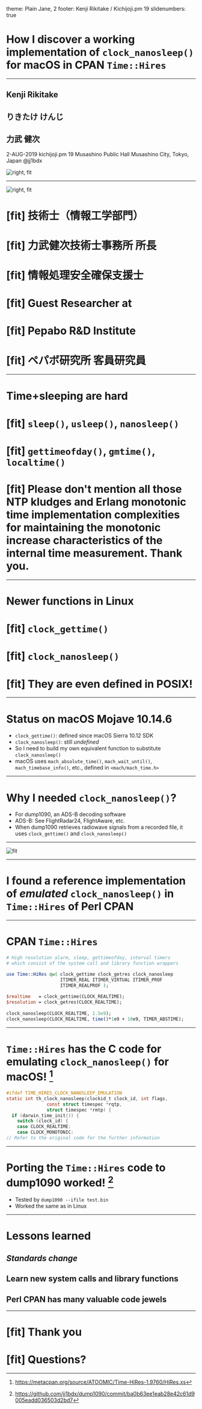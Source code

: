 theme: Plain Jane, 2
footer: Kenji Rikitake / Kichijoji.pm 19
slidenumbers: true

# How I discover a working implementation of `clock_nanosleep()` for macOS in CPAN `Time::Hires`

---

## Kenji Rikitake

## りきたけ けんじ

## 力武 健次

2-AUG-2019
kichijoji.pm 19
Musashino Public Hall
Musashino City, Tokyo, Japan
@jj1bdx

![right, fit](kenji-20180530-stockholm.jpg)

---

![right, fit](pepaken_logo.jpg)

# [fit] 技術士（情報工学部門）
# [fit] 力武健次技術士事務所 所長
# [fit] 情報処理安全確保支援士
# [fit] Guest Researcher at
# [fit] Pepabo R&D Institute
# [fit] ペパボ研究所 客員研究員

---

# Time+sleeping are hard

# [fit] `sleep()`, `usleep()`, `nanosleep()`
# [fit] `gettimeofday()`, `gmtime()`, `localtime()`
# [fit] Please don't mention all those NTP kludges and Erlang monotonic time implementation complexities for maintaining the monotonic increase characteristics of the internal time measurement. Thank you.

---

# Newer functions in Linux

# [fit] `clock_gettime()`
# [fit] `clock_nanosleep()`
# [fit] They are even defined in POSIX!

---

# Status on macOS Mojave 10.14.6

* `clock_gettime()`: defined since macOS Sierra 10.12 SDK
* `clock_nanosleep()`: still *undefined*
* So I need to build my own equivalent function to substitute `clock_nanosleep()`
* macOS uses `mach_absolute_time()`, `mach_wait_until()`, `mach_timebase_info()`, etc., defined in `<mach/mach_time.h>`

---

# Why I needed `clock_nanosleep()`?

* For dump1090, an ADS-B decoding software
* ADS-B: See FlightRadar24, FlightAware, etc.
* When dump1090 retrieves radiowave signals from a recorded file, it uses `clock_gettime()` and `clock_nanosleep()`

---

![fit](Max-Planes.png)

---

# I found a reference implementation of *emulated* `clock_nanosleep()` in `Time::Hires` of Perl CPAN

---

# CPAN `Time::Hires`

```perl
# High resolution alarm, sleep, gettimeofday, interval timers
# which consist of the system call and library function wrappers

use Time::HiRes qw( clock_gettime clock_getres clock_nanosleep
                    ITIMER_REAL ITIMER_VIRTUAL ITIMER_PROF
                    ITIMER_REALPROF );
 
$realtime   = clock_gettime(CLOCK_REALTIME);
$resolution = clock_getres(CLOCK_REALTIME);
 
clock_nanosleep(CLOCK_REALTIME, 1.5e9);
clock_nanosleep(CLOCK_REALTIME, time()*1e9 + 10e9, TIMER_ABSTIME);
``` 

---

# `Time::Hires` has the C code for emulating `clock_nanosleep()` for macOS! [^1]

```C
#ifdef TIME_HIRES_CLOCK_NANOSLEEP_EMULATION
static int th_clock_nanosleep(clockid_t clock_id, int flags,
			   const struct timespec *rqtp,
			   struct timespec *rmtp) {
  if (darwin_time_init()) {
    switch (clock_id) {
    case CLOCK_REALTIME:
    case CLOCK_MONOTONIC:
// Refer to the original code for the further information
```

[^1]: <https://metacpan.org/source/ATOOMIC/Time-HiRes-1.9760/HiRes.xs>

---

# Porting the `Time::Hires` code to dump1090 worked! [^2]

* Tested by `dump1090 --ifile test.bin`
* Worked the same as in Linux

[^2]: <https://github.com/jj1bdx/dump1090/commit/ba0b63ee1eab28e42c61d9005eadd036503d2bd7>

---

# Lessons learned

## *Standards change*
## Learn new system calls and library functions
## Perl CPAN has many valuable code jewels

---

# [fit] Thank you
# [fit] Questions?

<!--
Local Variables:
mode: markdown
coding: utf-8
End:
-->
